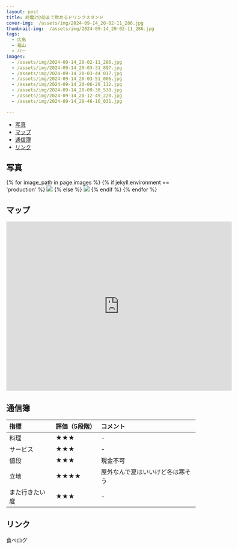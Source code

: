 ```yaml
---
layout: post
title: 終電2分前まで飲めるドリンクスタンド
cover-img:  /assets/img/2024-09-14_20-02-11_286.jpg
thumbnail-img:  /assets/img/2024-09-14_20-02-11_286.jpg
tags:
  - 広島
  - 福山
  - バー
images:  
  - /assets/img/2024-09-14_20-02-11_286.jpg
  - /assets/img/2024-09-14_20-03-31_897.jpg
  - /assets/img/2024-09-14_20-03-44_017.jpg
  - /assets/img/2024-09-14_20-03-51_006.jpg
  - /assets/img/2024-09-14_20-06-20_112.jpg
  - /assets/img/2024-09-14_20-09-30_538.jpg
  - /assets/img/2024-09-14_20-12-49_220.jpg
  - /assets/img/2024-09-14_20-46-16_031.jpg

---
```



<!-- TOC -->

- [写真](#写真)
- [マップ](#マップ)
- [通信簿](#通信簿)
- [リンク](#リンク)

<!-- /TOC -->

## 写真

{% for image_path in page.images %}
{% if jekyll.environment == 'production' %}
<img src="https://raw.githubusercontent.com/taira1117/fukuyama_izakaya/master/{{ image_path }}">
{% else %}
<img src="{{ image_path }}">
{% endif %}
{% endfor %}

## マップ

<iframe src="https://www.google.com/maps/embed?pb=!1m18!1m12!1m3!1d3288.56171030689!2d133.35703818351004!3d34.48864130336729!2m3!1f0!2f0!3f0!3m2!1i1024!2i768!4f13.1!3m3!1m2!1s0x3551110075299fb9%3A0xb5f42f8c93ba736!2z57WC6Zu7MuWIhuWJjeOBvuOBp-mjsuOCgeOCi-ODieODquODs-OCr-OCueOCv-ODs-ODiQ!5e0!3m2!1sja!2sjp!4v1726369999797!5m2!1sja!2sjp" width="600" height="450" style="border:0;" allowfullscreen="" loading="lazy" referrerpolicy="no-referrer-when-downgrade"></iframe>

## 通信簿

| 指標 | 評価（5段階） | コメント |
| :------ |:--- | :--- |
| 料理 | ★★★ | - |
| サービス | ★★★ | - |
| 値段 | ★★★ | 現金不可 |
| 立地 | ★★★★ | 屋外なんで夏はいいけど冬は寒そう |
| また行きたい度 | ★★★ | - |

## リンク

食べログ
